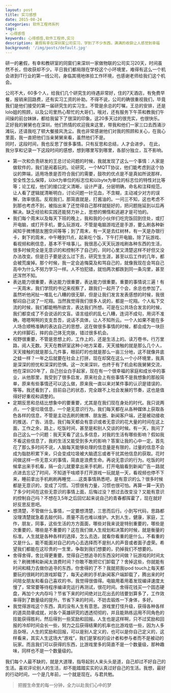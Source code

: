 ```yaml
---
layout: post
title: 实习感想
date: 2015-08-24
categories: 软件工程师系列
tags: 
- 心得感悟
keywords: 心得感悟,软件工程师,实习
description: 暑假有幸在深圳某公司实习，学到了不少东西，满满的收获让人感觉到幸福
background: '/img/posts/default.jpg'
---
```


研一的暑假，有幸和教研室的同窗们来深圳一家做物联的公司实习20天，时间虽然不长，但收获却不少。平日我们都局限在学校这个小环境里，难得有这么一个机会进到IT行业的第一线公司，身临其境地体验工作环境，也感谢老师给我们这个机会。

公司不大，60多个人，给我们几个研究生的待遇非常好，住的7天酒店，有免费早餐，报销来回路费，还有实习工资的补助。不得不说，公司的确很重视我们，毕竟我们是他们接受的第一届研究生的实习生。不管是余总的叮嘱，王总的安排，还是lolo姐的照顾，以及公司里热心帮忙的大哥们，哦对，还有服务下午茶和教我们午间操的前台妹妹，都给我留下了很深的印象。这20多天过的很充实，也很快乐。   
正好我的舅舅也在深圳，他们热情的欢迎我来这里，带我和他们一家三口去西涌沙滩玩，还请我吃了顿大餐接风洗尘。我也非常感谢他们对我的照顾和关心，在我心里面，我一直把他们当亲舅舅来看，虽然他们不是。   
同时，这段时间，我也反思了很多事情。只有反思和总结，人才会进步。
在此，我分享和记录一下这段时间的感想，想到哪里写到哪里，各部分独立，互不影响。

 - 第一次和负责研发的王总讨论问题的时候，我就发现了这么一个事情：人家是做软件的，我们是闹着玩的。论研究，一个MQTT协议，他们能考虑到这个协议的弊端，适用场景是否符合我们的需要，鼓吹的优点是不是真如所说那样，安全性怎么保障，以bit为单位的标志位和以byte为单位的标志位的特性对比等等；论工程，他们的接口定义清晰，设计严谨，分层明确，命名和注释规范，让人看了逻辑就清晰明白，讨论问题一针见血，不含糊，主动减少对方的误解，效率很高。反观我们，那简直就是，打酱油的。一问三不知，这也考虑不到那也考虑不到，被指出来了还觉得自己那样就挺好的，把问题拖延到以后再解决。缺乏经验和实践还能努力补上，思想的懒惰和逃避才是可怕的。
 - 我们每个周末以及每天下班的晚上，我和我的小伙伴们吃完饭回到住处，或打开电脑，或打开手机，要么玩游戏，不管是电脑游戏还是手游，要么刷各种新闻知乎微博朋友圈空间等等；到了周末，有一天是去红树林，有一天是办银行卡，剩下的周末，中午睡到11点，起来吃个饭，下午打开电脑，除了玩游戏、看视频和刷信息，基本不干啥事儿。我很恶心天天玩游戏刷各种东西的生活，很多时候完全是无意识的和控制不了自己的，同时心里又清楚这样不好但又没办法改变。但是日子要是这么过下去，研究生生涯，甚至以后工作的几年，都会被荒废掉。那个时候，我一定会追悔莫及和骂自己的，就像我现在会骂自己高中为什么不努力学习一样。人不怕犯错，就怕两次都跌到同一条沟里，甚至还浑然不知。
 - 表达能力很重要，表达能力很重要，表达能力很重要。重要的事情说三遍！有一天周末，我们学院的书记来视察了，跟我们一起开了个会，余总也参加了。虽然听他闲扯一堆乱七八糟的很无聊，但是让我们发言发表感想的时候，我很郁闷自己说了一坨翔。当然我觉得我们很多人说的，都是一坨翔。个人私下交流的时候，我们都能畅所欲言，表达我们所想。可是在公共场合发言的时候，我们都变成了不会说话的文盲。语言组织的乱七八糟，连词不成句，用词不准确，嗯嗯啊啊的支支吾吾，说话不具体，让人不知所云。一个人如果不能在多人场合顺畅准确的表达自己的思想，这在做很多事情的时候，都会成为一块巨大的绊脚石，摔的自己体无完肤，错过很多机会。
 - 视野很重要，不管是思想上的，工作上的，还是生活上的。读万卷书，行万里路，阅人无数。天天在教研室这种小地方呆着，天天接触的就是那么几个人，天天接触的就是那么几件事，眼前盯的也就是那么一亩三分地，这不就像井底之蛙一样？一年之后就要在社会上打拼，现在却窝在这么一个小环境里，我真是深深的担忧和深深的恐惧。这一次来深圳，也终于有了机会和我舅舅交流，他在深圳20年了，自己创业白手起家，现在有一个很幸福的家庭和成长中的事业，从他那里，我受到了很多启发，原来社会上有些事情不是我想象的那般简单，原来有些事情还可以这么做，原来我一直以来对某件事的认识是错误的，等等。我还看到了，目前自己的状态，完全跟不上社会发展的节奏，这也是值得好好重视和调整的。
 - 定期反思和总结比想象中的要重要，尤其是在我们现在身处的时代。我只说两点，一个是垃圾信息，一个是无意识行为。我们每天都在从各种媒体上获取各色各样的信息，不管是主动去刷的微博、朋友圈、新闻客户端，还是被动接收的推送、广告、消息。我们每天都会有意识或者无意识的花大量的时间在这上面，工作之余，路上，吃饭时间，甚至是和别人交谈的时候。有一天，我问了自己这么一个问题：我天天看了这么多信息，对我的生活有哪些影响？假如我不看这些信息了，我的生活又能受到多大的影响？答案让我的心中一定。首先花了那么多时间不说，人脑每天能够处理的信息量是有限的，过量的信息不会成为脂肪积累下来，只会变成垃圾被大脑遗忘或者干扰其他信息的获取。花时间做这样一件无意义的事情，简直是浪费生命。再说无意识的行为。吃饭的时候拿出来手机看，隔一会儿就要拿出来手机刷，打开电脑看到新闻广告一路就点进去忘记了时间，不知道干啥顺手打开游戏一玩就是一天，看视频也停不下来，睡前拿出手机刷刷再睡觉……这类事情熟悉吧，是有意识的么？很多时候都是无意识的，变成了习惯。习惯很有力量，习惯也很可怕。再算一算一天扔了多少时间在这些无意识的事情上面，后悔过没？想过去改变没？又能有意识的控制自己吗？不想在3,5年之后回忆起来说自己的青春都挥霍了，现在就好好反思反思吧。
 - 想清楚，不管做什么事情，一定要想清楚，三思而后行。小到写代码，思路都没理清楚就急着去敲代码，质量不高也难以维护。大到人生，健康，家庭，工作，朋友，同事，这些生活的方方面面，哪些对我来说是特别重要的，哪些是次重要的，哪些是不重要的？这在我们做人生规划和决策的时候，就是衡量的标准。人生就是各种各样的选择，怎么去选，就看你看重的是什么，不看重的又是什么，能不能面对自己的内心去选择而不是别人的声音或者面子虚荣。希望我们都能在这珍贵的一生里，争取到我们想要的，扔掉我们不想要的。
 - 舍得舍得，舍比得更重要。觉得自己想追寻的东西没时间做？玩游戏的时间太长？刷微博和新闻太浪费时间？你敢不敢把它们卸载了？舍掉这些，你就能有时间和精力去做你追寻的东西，你舍得的了不？我就把我ipod touch上每天都要玩的很耗时的游戏卸载了，每天必刷的手机新闻客户端卸载了，腾出来的时间陪女朋友和看自己喜欢的书，我觉得很值得。电脑用着用着发现编译速度太慢了，常常要等待程序编译完运行再测试，很花时间。舍得花钱买一个固态硬盘，再加个大内存吗？节省下来的时间绝对比花出去的钱要划算多了，工作效率得到了数量级的提升。节省下来的时间，不妨去锻炼一下身体，多好。
 - 我觉得游戏这个东西，真的没有人生有意思。游戏里打怪升级，获得各种各样的道具勋章成就，对各个英雄研究的透透彻彻的，并且能熟练运用不同角色的技能获得胜利，然后得到一些奖励和回报。人生也是这样啊，只不过奖励和回报的冷却时间会长一些，努力之后获得结果的机率也比游戏低一些，因为人多且杂呀。人生的奖励和回报，可以是别人定义的，也可以是你自己定义的，这样看来，其实人生这场大“游戏”，我们是掌权的设计者和参与者而不是被动的玩家。而且我们可以获得的东西，比游戏里多的简直不是一个数量级，那种趣味，同样也不是一个数量级的。
   
我们每个人最不缺的，就是大道理，指导起别人来头头是道，自己却过不好自己的生活。喜欢评论别人的生活，却不能踏踏实实的认真过好自己的生活。我想，最好的行动时间，一个是几年前，一个就是现在。与君共勉。   

> 把握生命里的每一分钟，全力以赴我们心中的梦
